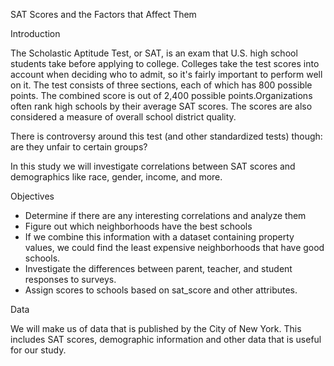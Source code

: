<p>SAT Scores and the Factors that Affect Them</p>
<p>Introduction</p>
<p>The Scholastic Aptitude Test, or SAT, is an exam that U.S. high school students take before applying to college. Colleges take the test scores into account when deciding who to admit, so it's fairly important to perform well on it. The test consists of three sections, each of which has 800 possible points. The combined score is out of 2,400 possible points.Organizations often rank high schools by their average SAT scores. The scores are also considered a measure of overall school district quality.</p>

<p>There is controversy around this test (and other standardized tests) though: are they unfair to certain groups?</p>

<p>In this study we will investigate correlations between SAT scores and demographics like race, gender, income, and more.</p>

<p>Objectives</p>

* Determine if there are any interesting correlations and analyze them
* Figure out which neighborhoods have the best schools
 * If we combine this information with a dataset containing property values, we could find the least expensive neighborhoods that have good schools.
* Investigate the differences between parent, teacher, and student responses to surveys.
* Assign scores to schools based on sat_score and other attributes.

<p>Data</p>
<p>We will make us of data that is published by the City of New York. This includes SAT scores, demographic information and other data that is useful for our study.</p>
